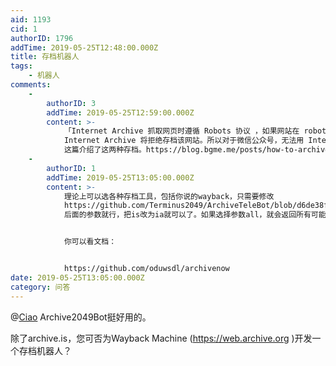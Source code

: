 ```yaml
---
aid: 1193
cid: 1
authorID: 1796
addTime: 2019-05-25T12:48:00.000Z
title: 存档机器人
tags:
    - 机器人
comments:
    -
        authorID: 3
        addTime: 2019-05-25T12:59:00.000Z
        content: >-
            「Internet Archive 抓取网页时遵循 Robots 协议 ，如果网站在 robots.txt 中声明禁止搜索引擎抓取，那么
            Internet Archive 将拒绝存档该网站。所以对于微信公众号，无法用 Internet Archive 进行存档的。」
            这篇介绍了这两种存档。https://blog.bgme.me/posts/how-to-archive-a-web-page/
    -
        authorID: 1
        addTime: 2019-05-25T13:05:00.000Z
        content: >-
            理论上可以选各种存档工具，包括你说的wayback，只需要修改
            https://github.com/Terminus2049/ArchiveTeleBot/blob/d6de38f0f068c4897093bece2abf3f222e7b2235/ArchiveTeleBot.py#L16
            后面的参数就行，把is改为ia就可以了。如果选择参数all，就会返回所有可能的存档机器人。


            你可以看文档：


            https://github.com/oduwsdl/archivenow
date: 2019-05-25T13:05:00.000Z
category: 问答
---
```


@[Ciao](/member/Ciao) Archive2049Bot挺好用的。

除了archive.is，您可否为Wayback Machine (https://web.archive.org )开发一个存档机器人？

